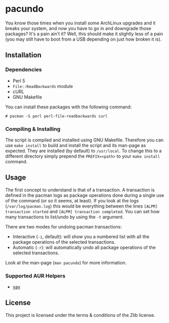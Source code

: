 # pacundo

You know those times when you install some ArchLinux upgrades and it breaks your
system, and now you have to go in and downgrade those packages? It's a pain
ain't it? Well, this should make it slightly less of a pain (you may still have
to boot from a USB depending on just how broken it is).

## Installation

### Dependencies

- Perl 5
- `File::ReadBackwards` module
- cURL
- GNU Makefile

You can install these packages with the following command:

```console
# pacman -S perl perl-file-readbackwards curl
```

### Compiling & Installing

The script is compiled and installed using GNU Makefile. Therefore you can use
`make install` to build and install the script and its man-page as expected.
They are installed (by default) to `/usr/local`. To change this to a different
directory simply prepend the `PREFIX=<path>` to your `make install` command.

## Usage

The first concept to understand is that of a transaction. A transaction is
defined in the pacman logs as package operations done during a single use of the
command (or so it seems, at least). If you look at the logs
(`/var/log/pacman.log`) this would be everything between the lines `[ALPM]
transaction started` and `[ALPM] transaction completed`. You can set how many
transactions to list/undo by using the `-t` argument.

There are two modes for undoing pacman transactions:

- Interactive (`-i`, default): will show you a numbered list with all the package
  operations of the selected transactions.
- Automatic (`-r`): will automatically undo all package operations of the
  selected transactions.

Look at the man-page (`man pacundo`) for more information.

### Supported AUR Helpers

- [yay](https://github.com/Jguer/yay)

## License

This project is licensed under the terms & conditions of the Zlib license.
